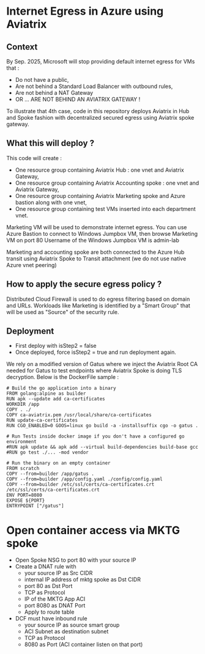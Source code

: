 # Internet Egress in Azure using Aviatrix

## Context
By Sep. 2025, Microsoft will stop providing default internet egress for VMs that :
- Do not have a public,
- Are not behind a Standard Load Balancer with outbound rules,
- Are not behind a NAT Gateway
- OR ... ARE NOT BEHIND AN AVIATRIX GATEWAY !
  
To illustrate that 4th case, code in this repository deploys Aviatrix in Hub and Spoke fashion with decentralized secured egress using Aviatrix spoke gateway.

## What this will deploy ?
This code will create :
- One resource group containing Aviatrix Hub : one vnet and Aviatrix Gateway,
- One resource group containing Aviatrix Accounting spoke : one vnet and Aviatrix Gateway,
- One resource group containing Aviatrix Marketing spoke and Azure bastion along with one vnet,
- One resource group containing test VMs inserted into each department vnet.

Marketing VM will be used to demonstrate internet egress. You can use Azure Bastion to connect to Windows Jumpbox VM, then browse Marketing VM on port 80
Username of the Windows Jumpbox VM is admin-lab

Marketing and accounting spoke are both connected to the Azure Hub transit using Aviatrix Spoke to Transit attachment (we do not use native Azure vnet peering)

## How to apply the secure egress policy ?
Distributed Cloud Firewall is used to do egress filtering based on domain and URLs.
Workloads like Marketing is identified by a "Smart Group" that will be used as "Source" of the security rule.

## Deployment
- First deploy with isStep2 = false
- Once deployed, force isStep2 = true and run deployment again.

We rely on a modified version of Gatus where we inject the Aviatrix Root CA needed for Gatus to test endpoints where Aviatrix Spoke is doing TLS decryption.
Below is the DockerFile sample : 

```
# Build the go application into a binary
FROM golang:alpine as builder
RUN apk --update add ca-certificates
WORKDIR /app
COPY . ./
COPY ca-aviatrix.pem /usr/local/share/ca-certificates
RUN update-ca-certificates
RUN CGO_ENABLED=0 GOOS=linux go build -a -installsuffix cgo -o gatus .

# Run Tests inside docker image if you don't have a configured go environment
#RUN apk update && apk add --virtual build-dependencies build-base gcc
#RUN go test ./... -mod vendor

# Run the binary on an empty container
FROM scratch
COPY --from=builder /app/gatus .
COPY --from=builder /app/config.yaml ./config/config.yaml
COPY --from=builder /etc/ssl/certs/ca-certificates.crt /etc/ssl/certs/ca-certificates.crt
ENV PORT=8080
EXPOSE ${PORT}
ENTRYPOINT ["/gatus"]
```

# Open container access via MKTG spoke
- Open Spoke NSG to port 80 with your source IP
- Create a DNAT rule with 
  - your source IP as Src CIDR
  - internal IP address of mktg spoke as Dst CIDR
  - port 80 as Dst Port
  - TCP as Protocol
  - IP of the MKTG App ACI
  - port 8080 as DNAT Port
  - Apply to route table
- DCF must have inbound rule
  - your source IP as source smart group
  - ACI Subnet as destination subnet
  - TCP as Protocol
  - 8080 as Port (ACI container listen on that port)